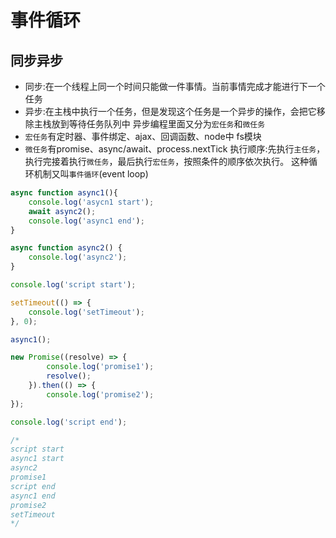 # 事件循环

## 同步异步

- 同步:在一个线程上同一个时间只能做一件事情。当前事情完成才能进行下一个任务
- 异步:在主栈中执行一个任务，但是发现这个任务是一个异步的操作，会把它移除主栈放到等待任务队列中
异步编程里面又分为`宏任务`和`微任务`
- `宏任务`有定时器、事件绑定、ajax、回调函数、node中 fs模块
- `微任务`有promise、async/await、process.nextTick
执行顺序:先执行`主任务`，执行完接着执行`微任务`，最后执行`宏任务`，按照条件的顺序依次执行。
这种循环机制又叫`事件循环`(event loop)

```js
async function async1(){
    console.log('asycn1 start');
    await async2();
    console.log('async1 end');
}

async function async2() {
    console.log('async2');
}

console.log('script start');

setTimeout(() => {
    console.log('setTimeout');
}, 0);

async1();

new Promise((resolve) => {
        console.log('promise1');
        resolve();
    }).then(() => {
        console.log('promise2');
});

console.log('script end');

/*
script start
async1 start
async2
promise1
script end
async1 end
promise2
setTimeout
*/
```